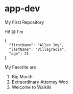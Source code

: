 # app-dev
My First Repository

Hi! 😄 I'm
```
{
  "firstName": "Allen Joy",
  "lastName": "Villagracia",
  "age": 21
}
```
My Favorite are 
1. Big Mouth
2. Extraordinary Attorney Woo
3. Welcome to Waikiki
